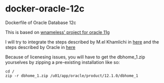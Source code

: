 docker-oracle-12c
=================

Dockerfile of Oracle Database 12c

This is based on [wnameless' project for oracle 11g](https://github.com/wnameless/docker-oracle-xe-11g)

I will try to integrate the steps described by M.el Khamlichi in [here](http://www.unixmen.com/install-oracle-database-12-oracle-linux-6-5/)
and the steps described by Oracle in [here](http://docs.oracle.com/cd/E16655_01/install.121/e17720/app_cloning.htm#LADBI7852)

Because of licenesing issues, you will have to get the dbhome_1.zip yourselves by zipping a pre-existing installation like so:
```shell
cd /
zip -r dbhome_1.zip /u01/app/oracle/product/12.1.0/dbhome_1
```
